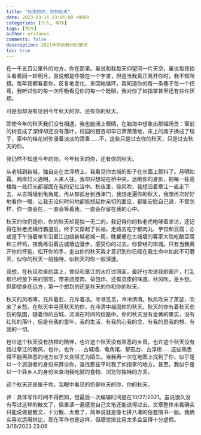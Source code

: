```yaml
---
title: "秋天的你，你的秋天"
date: 2023-03-16 23:06:00 +0800
categories: [个人, 写作]
tags: [写作]
author: eridanus
comments: false
description: 2021年写给赣州的情书
toc: true
---
```


在一千五百公里外的地方，你在那里。虽说和我每天仰望同一片天空，虽说每夜抬头看着同一轮明月，虽说都是呼吸在一个宇宙，但是当我真正离开你时，我不知所措。每年我都看着你，反复地变化、来回地循环。我知道你的每一条巷子每一个拐弯，我听过你的每一次呼吸看见你的每一个眨眼，我对你了如指掌甚至还有些许厌烦。

可是我却没有见到今年秋天的你，还有你的秋天。

即使今年的秋天我们没有相遇，我也能闭上眼晴，在脑海中想象出那幅场景：窗前的树变成了深绿却还没有落叶，校园的银杏却早已萧萧落地，床上的席子换成了毯子，家中的桂花树弥漫着淡淡的清香……不，这些只是过去你的秋天，只是过去秋天的你。

我仍然不知道今年的你，今年秋天的你，还有你的秋天。

从老城到新城，独自走在古浮桥上，我看见你古城的影子在水面上颤抖了。月明如霜，两岸灯火通明，人来人往，我却只想站在桥中央，远眺你的身影，把每一栋高楼每一处灯光都凝固在我的记忆当中。秋夜里，徐风吹，我想沿着章江一直走下去，从古城墙到龟角尾，再从郁孤台到西津门，我想走遍你的秋天，我想再次好好地看你一眼，让我无论何时何地都能想起你亲切的面庞，都能安慰自己说，不管怎样，你一直会在，一直会等着我，一直会存留在我的心中。

秋天的你仍是你，你的秋天却是独一无二的。我记得你的秋老虎咆哮着来访，还记得在秋老虎横行霸道后，终于又穿起了长袖，走路去吃宁都肉丸、芋饺和豆腐；亦或是下午骑着单车沿着江边绕新城老城一周，晚餐便在古城墙的客家大院吃酿豆腐和三杯鸡，夜晚再沿着古城墙边漫步，感受你的过去，你曾经的宋城。只有当我离开你的怀抱，松开你的手，走出你的秋天我才意识到你已经在我生命中如此不可磨灭，似你的秋天一般独特，似秋天的你一般深邃。

我想，在秋风吹来的路上，曾经和章江的水打过照面，最好也吹进我的窗户，打乱那已经放下来的窗帘，带来烧皮肉、荷包炸、还有烫皮的味道。秋风吹，是乡愁。但即使身在远方，第一个想到的还是秋天的你和你的秋天。

秋天的风咆哮，充斥着悲、充斥着凉。寻寻觅觅，冷冷清清。秋风吹来了萧瑟，吹来了乡愁。在秋天中寻觅秋天的你，在冷清中凝固你的秋天。秋天的你有着秋天悲伤的氛围，随着你的古城，流淌在时间的纹路中。你的秋天没有金黄的果实，没有红彤的落叶，但是有我的童年，我的生活，有我的心我的念，有我的思我的想，有我的一切。

也许这个秋天没有脐橙的陪伴，也许这个秋天没有熟悉的乡音，也许这个秋天没有路过章江的晚风，也许，也许……古城墙、龟角尾、郁孤台、古浮桥……这些熟悉得不能再熟悉的地方似乎又变得尤为陌生。当我再一次在地图上找到了你，似乎是以一个旅游者的身份来拜访你，查找那些平时我了如指掌的地方。甚至，我似乎是以一个异乡人的身份来查询我吃腻的食物、浏览你独特的方言。

这个秋天还是属于你。我眼中看见的仍是秋天的你，你的秋天。

评：具体写作时间不得而知，但最后一次编辑时间是在10/27/2021。虽说很久没有写过这样的散文了，但重读一遍感觉自己文笔还能说得过去。文章整体来看确实只能说做是散文，十分散、太散了，简单说就是像七拼八凑的俗套情书一般。我确实喜欢运用排比，现在写作也是这样，但感觉排比用太多会显得十分虚假。3/16/2023 23:06
